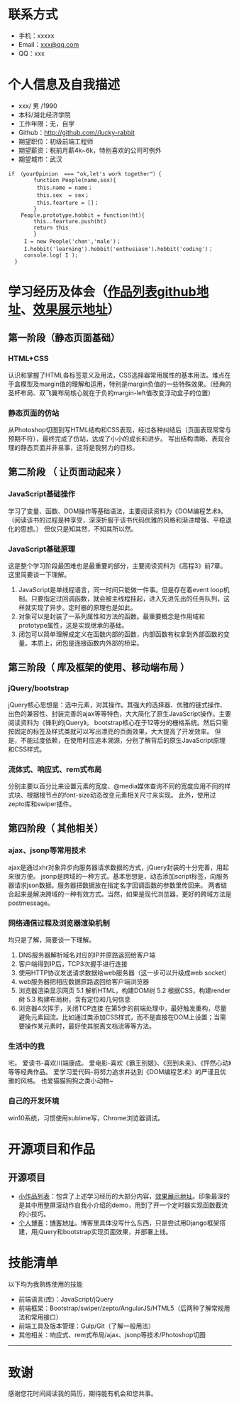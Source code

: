 
# 联系方式
                  
* 手机：xxxxx                                      
* Email：xxx@qq.com
* QQ：xxx

# 个人信息及自我描述

* xxx/ 男 /1990
* 本科/湖北经济学院
* 工作年限：无，自学
* Github：http://github.com//lucky-rabbit
* 期望职位：初级前端工程师
* 期望薪资：税前月薪4k~6k，特别喜欢的公司可例外
* 期望城市：武汉

```
if （yourOpinion  === "ok,let's work together"）{ 
        function People(name,sex){
         this.name = name；
         this.sex  = sex；
         this.fearture = []；
        }
    People.prototype.hobbit = function(ht){
        this..fearture.push(ht)
        return this
        }
     I = new People('chen','male')；
     I.hobbit('learning').hobbit('enthusiasm').hobbit('coding')；
     console.log( I );
  }
```

# 学习经历及体会（[作品列表github地址](https://github.com/lucky-rabbit/others)、[效果展示地址]( https://lucky-rabbit.github.io/others/)）

## 第一阶段（静态页面基础）

### HTML+CSS

认识和掌握了HTML各标签意义及用法，CSS选择器常用属性的基本用法。难点在于盒模型及margin值的理解和运用，特别是margin负值的一些特殊效果。（经典的圣杯布局、双飞翼布局核心就在于负的margin-left值改变浮动盒子的位置）

### 静态页面的仿站

从Photoshop切图到写HTML结构和CSS表现，经过各种纠结后（页面表现常常与预期不符），最终完成了仿站，达成了小小的成长和进步。
写出结构清晰、表现合理的静态页面并非易事，这将是我努力的目标。

## 第二阶段 （ 让页面动起来 ）

### JavaScript基础操作

学习了变量、函数、DOM操作等基础语法，主要阅读资料为《DOM编程艺术》。（阅读该书的过程是种享受，深深折服于该书代码优雅的风格和渐进增强、平稳退化的思想。）
但仅只是知其然，不知其所以然。

### JavaScript基础原理

这是整个学习阶段最困难也是最重要的部分，主要阅读资料为《高程3》前7章。这里简要谈一下理解。
1.  JavaScript是单线程语言，同一时间只能做一件事。但是存在着event loop机制。只要指定过回调函数，就会被主线程挂起，进入先进先出的任务队列，这样就实现了异步。定时器的原理也是如此。
2.  对象可以是封装了一系列属性和方法的函数。最重要概念是作用域和prototype属性，这是实现继承的基础。
3.  闭包可以简单理解成定义在函数内部的函数，内部函数有权拿到外部函数的变量。本质上，闭包是连接函数内外部的桥梁。

## 第三阶段（ 库及框架的使用、移动端布局 ）

### jQuery/bootstrap

 jQuery核心思想是：选中元素，对其操作。其强大的选择器、优雅的链式操作、出色的兼容性、封装完善的ajax等等特色，大大简化了原生JavaScript操作。主要阅读资料为《锋利的jQuery》。
bootstrap核心在于12等分的栅格系统。然后只需按固定的标签及样式类就可以写出漂亮的页面效果，大大提高了开发效率。
但是，不能过度依赖，在使用时应追本溯源，分别了解背后的原生JavaScript原理和CSS样式。

### 流体式、响应式、rem式布局

分别主要以百分比来设置元素的宽度、@media媒体查询不同的宽度应用不同的样式块、根据根节点的font-size动态改变元素相关尺寸来实现。
 此外，使用过zepto库和swiper插件。


## 第四阶段（ 其他相关）

### ajax、jsonp等常用技术

 ajax是通过xhr对象异步向服务器请求数据的方式，jQuery封装的十分完善，用起来很方便。
 jsonp是跨域的一种方式。基本思想是，动态添加script标签，向服务器请求json数据。服务器把数据放在指定名字回调函数的参数里传回来。
两者结合起来是解决跨域的一种有效方式。当然，如果是现代浏览器，更好的跨域方法是postmessage。

### 网络通信过程及浏览器渲染机制

 均只是了解，简要谈一下理解。
1. DNS服务器解析域名对应的IP并原路返回给客户端
2. 客户端得到IP后，TCP3次握手进行连接
3.  使用HTTP协议发送请求数据给web服务器（这一步可以升级成web socket）
4. web服务器把相应数据原路返回给客户端浏览器
5. 浏览器渲染显示网页
       5.1 解析HTML，构建DOM树
       5.2 根据CSS，构建render树
      5.3 构建布局树，含有定位和几何信息
6.  浏览器4次挥手，关闭TCP连接
在第5步的前端处理中，最好触发重构，尽量避免元素回流。比如通过类添加CSS样式，而不是直接在DOM上设置；当需要操作某元素时，最好使其脱离文档流等等方法。

### 生活中的我

 宅。
 爱读书-喜欢川端康成。
 爱电影-喜欢《霸王别姬》、《回到未来》、《怦然心动》等等经典作品。
 爱学习爱代码-将努力追求并达到《DOM编程艺术》的严谨且优雅的风格。
也爱猫猫狗狗之类小动物~

### 自己的开发环境

 win10系统，习惯使用sublime写，Chrome浏览器调试。

# 开源项目和作品

## 开源项目

  - [小作品列表](http://github.com/lucky-rabbit/others)：包含了上述学习经历的大部分内容，[效果展示地址]( https://lucky-rabbit.github.io/others/)。印象最深的是其中用整屏滚动作自我小介绍的demo，用到了开一个定时器实现函数截流的小技巧。
  - [个人博客](http://github.com/lucky-rabbit/blogproject)：[博客地址](www.pytutu.cc)。博客里具体没写什么东西，只是尝试用Django框架搭建，用jQuery和bootstrap实现页面效果，并部署上线。


# 技能清单

以下均为我熟练使用的技能
- 前端语言(库)：JavaScript/jQuery
- 前端框架：Bootstrap/swiper/zepto/AngularJS/HTML5（后两种了解常规用法和常用接口）
- 前端工具及版本管理：Gulp/Git（了解一般用法）
- 其他相关：响应式、rem式布局/ajax、jsonp等技术/Photoshop切图    
---      
# 致谢
感谢您花时间阅读我的简历，期待能有机会和您共事。





      

      